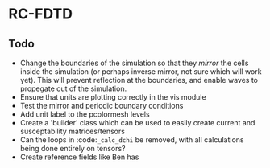 RC-FDTD
=======

Todo
----
* Change the boundaries of the simulation so that they *mirror* the cells inside the simulation (or perhaps inverse mirror, not sure which will work yet). This will prevent reflection at the boundaries, and enable waves to propegate out of the simulation.
* Ensure that units are plotting correctly in the vis module
* Test the mirror and periodic boundary conditions
* Add unit label to the pcolormesh levels
* Create a 'builder' class which can be used to easily create current and susceptability matrices/tensors
* Can the loops in :code:`_calc_dchi` be removed, with all calculations being done entirely on tensors?
* Create reference fields like Ben has